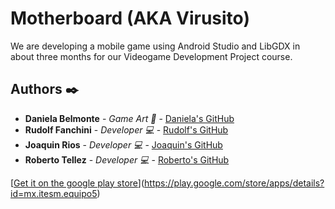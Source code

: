 # Motherboard (AKA Virusito)

We are developing a mobile game using Android Studio and LibGDX in about three months for our Videogame Development Project course.

## Authors :black_nib:

* **Daniela Belmonte** - *Game Art :art:* - [Daniela's GitHub](https://github.com/DanyBelmonte)
* **Rudolf Fanchini** - *Developer :computer:* - [Rudolf's GitHub](https://github.com/FanchiniRudolf)
* **Joaquin Rios** - *Developer :computer:* - [Joaquin's GitHub](https://github.com/joaquinrios)
* **Roberto Tellez** - *Developer :computer:* - [Roberto's GitHub](https://github.com/r7perezyera)

[[Get it on the google play store](https://proxy.duckduckgo.com/iu/?u=https%3A%2F%2Fwww.seeklogo.net%2Fwp-content%2Fuploads%2F2016%2F09%2Fget-it-on-google-play-preview.png&f=1)](https://play.google.com/store/apps/details?id=mx.itesm.equipo5)